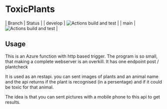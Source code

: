 # ToxicPlants
 
| Branch | Status |
| develop  | ![Actions build and test](https://github.com/animundo/ToxicPlants/actions/workflows/dotnet.yml/badge.svg?branch=mdevelop) |
| main  | ![Actions build and test](https://github.com/animundo/ToxicPlants/actions/workflows/dotnet.yml/badge.svg?branch=main) |


## Usage

This is an Azure function with http based trigger. The program is so small, that making a complete webserver is an overkill. It has one endpoint post / plantcheck

It is used as an restapi. you can sent images of plants and an animal name and the api returns if the plant is recognised (in a persentage) and if it could be toxic for that animal.   
   
The idea is that you can sent pictures with a mobile phone to this api to get results.
